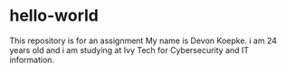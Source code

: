 # hello-world
This repository is for an assignment
My name is Devon Koepke. i am 24 years old and i am studying at Ivy Tech for Cybersecurity and IT information.
